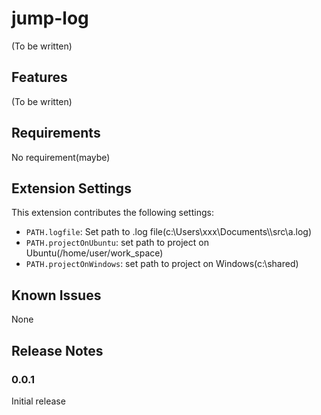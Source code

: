 # jump-log
(To be written)

## Features
(To be written)

## Requirements
No requirement(maybe)

## Extension Settings
This extension contributes the following settings:

* `PATH.logfile`: Set path to .log file(c:\\Users\\xxx\\Documents\\\\src\\a.log)
* `PATH.projectOnUbuntu`: set path to project on Ubuntu(/home/user/work_space)
* `PATH.projectOnWindows`: set path to project on Windows(c:\\shared)

## Known Issues
None

## Release Notes

### 0.0.1
Initial release